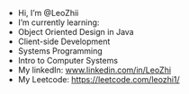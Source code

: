 - Hi, I’m @LeoZhii
- I’m currently learning:
-   Object Oriented Design in Java
-   Client-side Development
-   Systems Programming
-   Intro to Computer Systems
- My linkedIn: www.linkedin.com/in/LeoZhi
- My Leetcode: https://leetcode.com/leozhi1/
